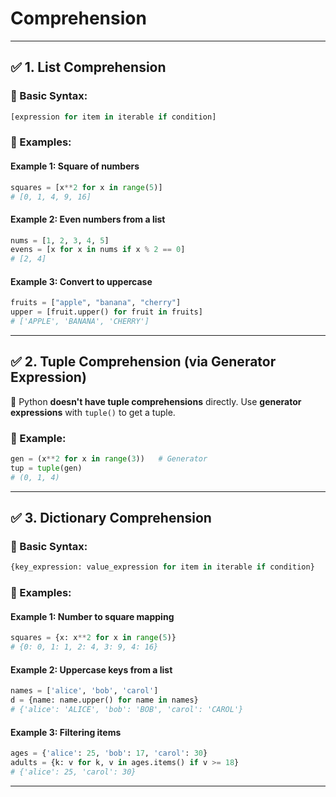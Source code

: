 # Comprehension
---

## ✅ 1. **List Comprehension**

### 🔹 Basic Syntax:
```python
[expression for item in iterable if condition]
```

### 🧪 Examples:

#### Example 1: Square of numbers
```python
squares = [x**2 for x in range(5)]
# [0, 1, 4, 9, 16]
```

#### Example 2: Even numbers from a list
```python
nums = [1, 2, 3, 4, 5]
evens = [x for x in nums if x % 2 == 0]
# [2, 4]
```

#### Example 3: Convert to uppercase
```python
fruits = ["apple", "banana", "cherry"]
upper = [fruit.upper() for fruit in fruits]
# ['APPLE', 'BANANA', 'CHERRY']
```

---

## ✅ 2. **Tuple Comprehension (via Generator Expression)**

🔹 Python **doesn't have tuple comprehensions** directly. Use **generator expressions** with `tuple()` to get a tuple.

### 🧪 Example:

```python
gen = (x**2 for x in range(3))   # Generator
tup = tuple(gen)
# (0, 1, 4)
```

---

## ✅ 3. **Dictionary Comprehension**

### 🔹 Basic Syntax:
```python
{key_expression: value_expression for item in iterable if condition}
```

### 🧪 Examples:

#### Example 1: Number to square mapping
```python
squares = {x: x**2 for x in range(5)}
# {0: 0, 1: 1, 2: 4, 3: 9, 4: 16}
```

#### Example 2: Uppercase keys from a list
```python
names = ['alice', 'bob', 'carol']
d = {name: name.upper() for name in names}
# {'alice': 'ALICE', 'bob': 'BOB', 'carol': 'CAROL'}
```

#### Example 3: Filtering items
```python
ages = {'alice': 25, 'bob': 17, 'carol': 30}
adults = {k: v for k, v in ages.items() if v >= 18}
# {'alice': 25, 'carol': 30}
```

---
